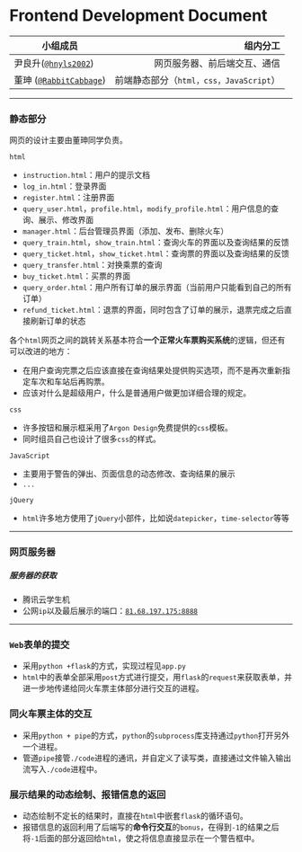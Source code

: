 # Frontend Development Document

| 小组成员                                                    |                                组内分工 |
| ----------------------------------------------------------- | --------------------------------------: |
| 尹良升([`@hnyls2002`](https://github.com/hnyls2002))        |            网页服务器、前后端交互、通信 |
| 董珅 ([`@RabbitCabbage`](https://github.com/RabbitCabbage)) | 前端静态部分（`html，css，JavaScript`） |



***

### 静态部分

网页的设计主要由董珅同学负责。

`html`

- `instruction.html`：用户的提示文档
- `log_in.html`：登录界面
- `register.html`：注册界面
- `query_user.html`，`profile.html`，`modify_profile.html`：用户信息的查询、展示、修改界面
- `manager.html`：后台管理员界面（添加、发布、删除火车）
- `query_train.html`，`show_train.html`：查询火车的界面以及查询结果的反馈
- `query_ticket.html`，`show_ticket.html`：查询票的界面以及查询结果的反馈
- `query_transfer.html`：对换乘票的查询
- `buy_ticket.html`：买票的界面
- `query_order.html`：用户所有订单的展示界面（当前用户只能看到自己的所有订单）
- `refund_ticket.html`：退票的界面，同时包含了订单的展示，退票完成之后直接刷新订单的状态

各个`html`网页之间的跳转关系基本符合**一个正常火车票购买系统**的逻辑，但还有可以改进的地方：

- 在用户查询完票之后应该直接在查询结果处提供购买选项，而不是再次重新指定车次和车站后再购票。
- 应该对什么是超级用户，什么是普通用户做更加详细合理的规定。

`css`

- 许多按钮和展示框采用了`Argon Design`免费提供的`css`模板。
- 同时组员自己也设计了很多`css`的样式。

`JavaScript`

- 主要用于警告的弹出、页面信息的动态修改、查询结果的展示
- `...`

`jQuery`

- `html`许多地方使用了`jQuery`小部件，比如说`datepicker`，`time-selector`等等

***

### 网页服务器

##### 服务器的获取

- 腾讯云学生机
- 公网`ip`以及最后展示的端口：[`81.68.197.175:8888`](http://81.68.197.175:8888)

***

### `Web`表单的提交

- 采用`python +flask`的方式，实现过程见`app.py`
- `html`中的表单全部采用`post`方式进行提交，用`flask`的`request`来获取表单，并进一步地传递给同火车票主体部分进行交互的进程。

### 同火车票主体的交互

- 采用`python + pipe`的方式，`python`的`subprocess`库支持通过`python`打开另外一个进程。
- 管道`pipe`接管`./code`进程的通讯，并自定义了读写类，直接通过文件输入输出流写入`./code`进程中。

### 展示结果的动态绘制、报错信息的返回

- 动态绘制不定长的结果时，直接在`html`中嵌套`flask`的循环语句。
- 报错信息的返回利用了后端写的**命令行交互**的`bonus`，在得到`-1`的结果之后将`-1`后面的部分返回给`html`，使之将信息直接显示在一个警告框中。

